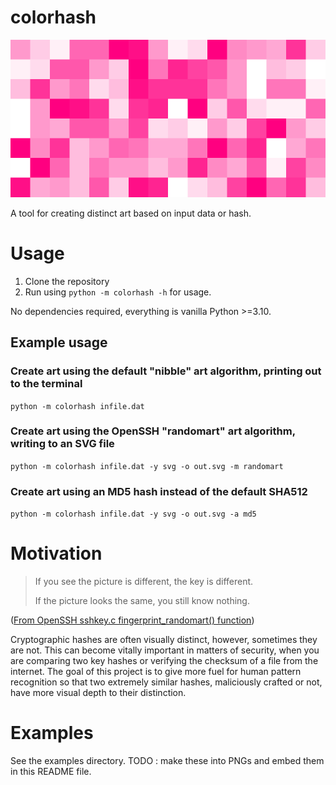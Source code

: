 # colorhash

![Hash of the full colorhash source code](examples/fullsource-sha512-nibble.svg)

A tool for creating distinct art based on input data or hash.

# Usage

1. Clone the repository
2. Run using `python -m colorhash -h` for usage.

No dependencies required, everything is vanilla Python >=3.10.

## Example usage

### Create art using the default "nibble" art algorithm, printing out to the terminal

`python -m colorhash infile.dat`

### Create art using the OpenSSH "randomart" art algorithm, writing to an SVG file

`python -m colorhash infile.dat -y svg -o out.svg -m randomart`

### Create art using an MD5 hash instead of the default SHA512

`python -m colorhash infile.dat -y svg -o out.svg -a md5`

# Motivation

> If you see the picture is different, the key is different.
>
> If the picture looks the same, you still know nothing.

([From OpenSSH sshkey.c fingerprint_randomart() function](https://github.com/openssh/openssh-portable/blob/8054b906983ceaed01fabd8188d3dac24c05ba39/sshkey.c#L993))

Cryptographic hashes are often visually distinct, however, sometimes they are not. This can become
vitally important in matters of security, when you are comparing two key hashes or verifying the
checksum of a file from the internet. The goal of this project is to give more fuel for human
pattern recognition so that two extremely similar hashes, maliciously crafted or not, have more
visual depth to their distinction.


# Examples

See the examples directory. TODO : make these into PNGs and embed them in this README file.
